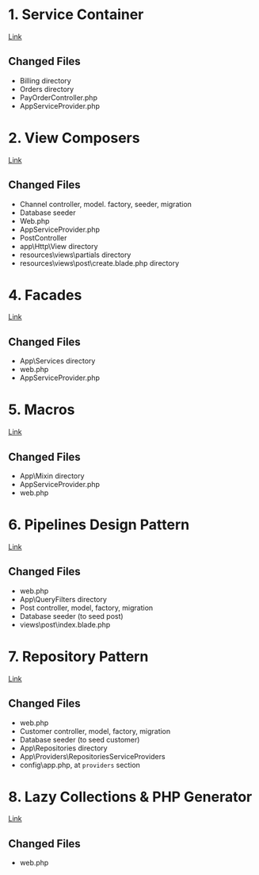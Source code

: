 # 1. Service Container 
[Link](https://www.youtube.com/watch?v=_z9nzEUgro4&list=PLpzy7FIRqpGD5pN3-Y66YDtxJCYuGumFO&index=1)

## Changed Files
* Billing directory
* Orders directory
* PayOrderController.php
* AppServiceProvider.php


# 2. View Composers
[Link](https://www.youtube.com/watch?v=7QWZxjgvEQc&list=PLpzy7FIRqpGD5pN3-Y66YDtxJCYuGumFO&index=2)

## Changed Files
* Channel controller, model. factory, seeder, migration
* Database seeder
* Web.php
* AppServiceProvider.php
* PostController
* app\Http\View directory
* resources\views\partials directory
* resources\views\post\create.blade.php directory


# 4. Facades
[Link](https://www.youtube.com/watch?v=zR6JnwH7MSQ&list=PLpzy7FIRqpGD5pN3-Y66YDtxJCYuGumFO&index=4)

## Changed Files
* App\Services directory
* web.php
* AppServiceProvider.php


# 5. Macros
[Link](https://www.youtube.com/watch?v=S8nz1JqbT9M&list=PLpzy7FIRqpGD5pN3-Y66YDtxJCYuGumFO&index=5)

## Changed Files
* App\Mixin directory
* AppServiceProvider.php
* web.php


# 6. Pipelines Design Pattern
[Link](https://www.youtube.com/watch?v=7XqEJO-wt7s&list=PLpzy7FIRqpGD5pN3-Y66YDtxJCYuGumFO&index=6)

## Changed Files
* web.php
* App\QueryFilters directory
* Post controller, model, factory, migration
* Database seeder (to seed post)
* views\post\index.blade.php


# 7. Repository Pattern
[Link](https://www.youtube.com/watch?v=93ZhGkFIwbA&list=PLpzy7FIRqpGD5pN3-Y66YDtxJCYuGumFO&index=7)

## Changed Files
* web.php
* Customer controller, model, factory, migration
* Database seeder (to seed customer)
* App\Repositories directory
* App\Providers\RepositoriesServiceProviders
* config\app.php, at `providers` section


# 8. Lazy Collections & PHP Generator
[Link](https://www.youtube.com/watch?v=yRpaMx3vvAw&list=PLpzy7FIRqpGD5pN3-Y66YDtxJCYuGumFO&index=8)

## Changed Files
* web.php
